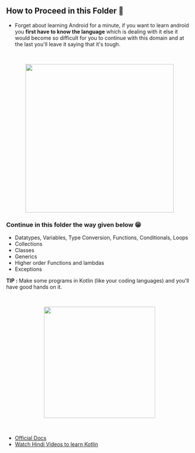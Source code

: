 ## How to Proceed in this Folder 🤔

- Forget about learning Android for a minute, if you want to learn android you **first have to know the language** which is dealing with it else it would become so difficult
  for you to continue with this domain and at the last you'll leave it saying that it's tough.
  
  <br>
  
 <p align="center">
 <img width="400" src="https://user-images.githubusercontent.com/94545831/209754797-a0359dc8-2c54-48f2-b35e-b2fc994db30f.png" /></p>
 
 ### Continue in this folder the way given below 😁
 
 - Datatypes, Variables, Type Conversion, Functions, Conditionals, Loops
 - Collections
 - Classes
 - Generics
 - Higher order Functions and lambdas
 - Exceptions

**TIP :** Make some programs in Kotlin (like your coding languages) and you'll have good hands on it.

<br>

<p align="center">
<img height="300" src="https://user-images.githubusercontent.com/94545831/209755435-e1e5aa7a-d72c-4141-bd9a-e520dff1c42d.png" /></p>

<br>

- [Official Docs](https://play.kotlinlang.org/byExample/overview?_gl=1*1wtsoau*_ga*MTA1OTAyODkyMC4xNjQxODA1MTY3*_ga_9J976DJZ68*MTY5MTI5NzgwOC43Mi4xLjE2OTEyOTc4MTQuNTQuMC4w&_ga=2.256631875.958979665.1691297809-1059028920.1641805167)
- [Watch Hindi Videos to learn Kotlin](https://www.youtube.com/playlist?list=PLRKyZvuMYSIMW3-rSOGCkPlO1z_IYJy3G)

